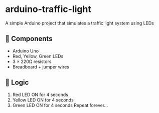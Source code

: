 # arduino-traffic-light
A simple Arduino project that simulates a traffic light system using LEDs
## 🧰 Components
- Arduino Uno
- Red, Yellow, Green LEDs
- 3 × 220Ω resistors
- Breadboard + jumper wires

## 🧠 Logic
1. Red LED ON for 4 seconds
2. Yellow LED ON for 4 seconds
3. Green LED ON for 4 seconds
Repeat forever...

